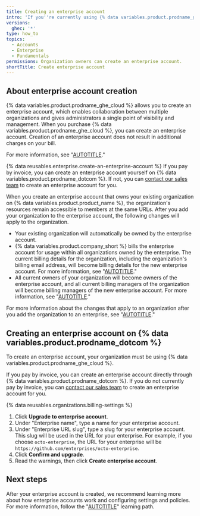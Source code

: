 ```yaml
---
title: Creating an enterprise account
intro: 'If you''re currently using {% data variables.product.prodname_ghe_cloud %} with a single organization, you can create an enterprise account to centrally manage multiple organizations.'
versions:
  ghec: '*'
type: how_to
topics:
  - Accounts
  - Enterprise
  - Fundamentals
permissions: Organization owners can create an enterprise account.
shortTitle: Create enterprise account
---
```


## About enterprise account creation

{% data variables.product.prodname_ghe_cloud %} allows you to create an enterprise account, which enables collaboration between multiple organizations and gives administrators a single point of visibility and management. When you purchase {% data variables.product.prodname_ghe_cloud %}, you can create an enterprise account. Creation of an enterprise account does not result in additional charges on your bill.

For more information, see "[AUTOTITLE](/admin/overview/about-enterprise-accounts)."

{% data reusables.enterprise.create-an-enterprise-account %} If you pay by invoice, you can create an enterprise account yourself on {% data variables.product.prodname_dotcom %}. If not, you can [contact our sales team](https://github.com/enterprise/contact?ref_page=/pricing&ref_cta=Contact%20Sales&ref_loc=cards) to create an enterprise account for you.

When you create an enterprise account that owns your existing organization on {% data variables.product.product_name %}, the organization's resources remain accessible to members at the same URLs. After you add your organization to the enterprise account, the following changes will apply to the organization.

- Your existing organization will automatically be owned by the enterprise account.
- {% data variables.product.company_short %} bills the enterprise account for usage within all organizations owned by the enterprise. The current billing details for the organization, including the organization's billing email address, will become billing details for the new enterprise account. For more information, see "[AUTOTITLE](/billing/managing-billing-for-your-github-account/about-billing-for-your-enterprise)."
- All current owners of your organization will become owners of the enterprise account, and all current billing managers of the organization will become billing managers of the new enterprise account. For more information, see "[AUTOTITLE](/admin/user-management/managing-users-in-your-enterprise/roles-in-an-enterprise)."

For more information about the changes that apply to an organization after you add the organization to an enterprise, see "[AUTOTITLE](/admin/user-management/managing-organizations-in-your-enterprise/adding-organizations-to-your-enterprise#about-addition-of-organizations-to-your-enterprise-account)."

## Creating an enterprise account on {% data variables.product.prodname_dotcom %}

To create an enterprise account, your organization must be using {% data variables.product.prodname_ghe_cloud %}.

If you pay by invoice, you can create an enterprise account directly through {% data variables.product.prodname_dotcom %}. If you do not currently pay by invoice, you can [contact our sales team](https://github.com/enterprise/contact?ref_page=/pricing&ref_cta=Contact%20Sales&ref_loc=cards) to create an enterprise account for you.


{% data reusables.organizations.billing-settings %}
1. Click **Upgrade to enterprise account**.
1. Under "Enterprise name", type a name for your enterprise account.
1. Under "Enterprise URL slug", type a slug for your enterprise account. This slug will be used in the URL for your enterprise. For example, if you choose `octo-enterprise`, the URL for your enterprise will be `https://github.com/enterprises/octo-enterprise`.
1. Click **Confirm and upgrade**.
1. Read the warnings, then click **Create enterprise account**.

## Next steps

After your enterprise account is created, we recommend learning more about how enterprise accounts work and configuring settings and policies. For more information, follow the "[AUTOTITLE](/admin/guides#get-started-with-your-enterprise-account)" learning path.
